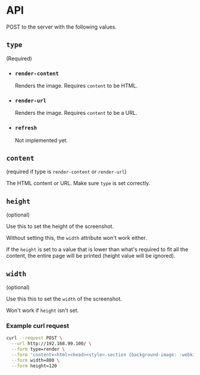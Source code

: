 # API

POST to the server with the following values.

## `type`
(Required)

- ### `render-content`
    Renders the image.
    Requires `content` to be HTML.

- ### `render-url`
    Renders the image.
    Requires `content` to be a URL.

- ### `refresh`
    Not implemented yet.

## `content`
(required if type is `render-content` or `render-url`)

The HTML content or URL.
Make sure `type` is set correctly.

## `height`
(optional)

Use this to set the height of the screenshot.

Without setting this, the `width` attribute won't work either.

If the `height` is set to a value that is lower than what's required to fit all the content, the entire page will be printed (height value will be ignored).

## `width`
(optional)

Use this this to set the `width` of the screenshot.

Won't work if `height` isn't set.

### Example curl request
```bash
curl --request POST \
  --url http://192.168.99.100/ \
  --form type=render \
  --form 'content=<html><head><style>.section {background-image: -webkit-linear-gradient(270deg, rgba(46, 117, 173, .55), rgba(46, 117, 173, .55));   background-image: linear-gradient(180deg, rgba(46, 117, 173, .55), rgba(46, 117, 173, .55));   color: #fff; }  .text-block {   position: static;   display: block;   overflow: visible;   height: auto;   font-size: 65px; }  .div-block {   background-image: -webkit-linear-gradient(270deg, #ffc0c0, #fff);   background-image: linear-gradient(180deg, #ffc0c0, #fff); }</style></head><body bgcolor="white" width="1000px">   <div class="w-container">     <h1>A test we'\''re going to render.</h1>   </div>   <div class="w-container">     <div class="div-block">       <ul>         <li>something</li>         <li>something</li>         <li>something else</li>       </ul>       <p>Lorem ipsum dolor sit amet, consectetur adipiscing elit. Suspendisse varius enim in eros elementum tristique. Duis cursus, mi quis viverra ornare, eros dolor interdum nulla, ut commodo diam libero vitae erat. Aenean faucibus nibh et justo cursus id rutrum lorem imperdiet. Nunc ut sem vitae risus tristique posuere.Lorem ipsum dolor sit amet, consectetur adipiscing elit. Suspendisse varius enim in eros elementum tristique. Duis cursus, mi quis viverra ornare, eros dolor interdum nulla, ut commodo diam libero vitae erat. Aenean faucibus nibh et justo cursus id rutrum lorem imperdiet. Nunc ut sem vitae risus tristique posuere.Lorem ipsum dolor sit amet, consectetur adipiscing elit. Suspendisse varius enim in eros elementum tristique. Duis cursus, mi quis viverra ornare, eros dolor interdum nulla, ut commodo diam libero vitae erat. Aenean faucibus nibh et justo cursus id rutrum lorem imperdiet. Nunc ut sem vitae risus tristique posuere.Lorem ipsum dolor sit amet, consectetur adipiscing elit. Suspendisse varius enim in eros elementum tristique. Duis cursus, mi quis viverra ornare, eros dolor interdum nulla, ut commodo diam libero vitae erat. Aenean faucibus nibh et justo cursus id rutrum lorem imperdiet. Nunc ut sem vitae risus tristique posuere.</p>       <blockquote class="block-quote">We'\''ll test a quote out here</blockquote>     </div>   </div> </body></html>' \
  --form width=800 \
  --form height=120
```
